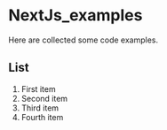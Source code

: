 # NextJs_examples

Here are collected some code examples.

## List

1. First item
2. Second item
3. Third item
4. Fourth item
